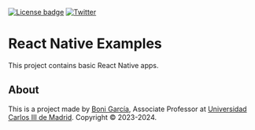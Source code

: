 [![License badge](https://img.shields.io/badge/license-Apache2-green.svg)](http://www.apache.org/licenses/LICENSE-2.0)
[![Twitter](https://img.shields.io/badge/follow-@boni_gg-green.svg)](https://twitter.com/boni_gg)

# React Native Examples

This project contains basic React Native apps.

## About

This is a project made by [Boni García], Associate Professor at [Universidad Carlos III de Madrid]. Copyright &copy; 2023-2024.

[Universidad Carlos III de Madrid]: https://www.it.uc3m.es/bogarcia/index.html
[Boni García]: https://bonigarcia.dev/
